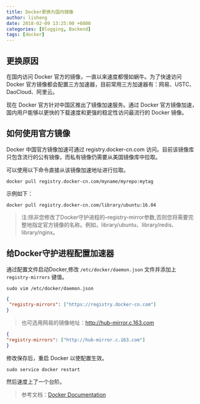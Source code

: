 ```yaml
---
title: Docker更换为国内镜像
author: lisheng
date: 2018-02-09 13:25:00 +0800
categories: [Blogging, Backend]
tags: [docker]
---
```


## 更换原因
在国内访问 Docker 官方的镜像，一直以来速度都慢如蜗牛。为了快速访问 Docker 官方镜像都会配置三方加速器，目前常用三方加速器有：网易、USTC、DaoCloud、阿里云。

现在 Docker 官方针对中国区推出了镜像加速服务。通过 Docker 官方镜像加速，国内用户能够以更快的下载速度和更强的稳定性访问最流行的 Docker 镜像。

## 如何使用官方镜像
Docker 中国官方镜像加速可通过 registry.docker-cn.com 访问。目前该镜像库只包含流行的公有镜像，而私有镜像仍需要从美国镜像库中拉取。


可以使用以下命令直接从该镜像加速地址进行拉取。
```shell
docker pull registry.docker-cn.com/myname/myrepo:mytag
```
示例如下：
```shell
docker pull registry.docker-cn.com/library/ubuntu:16.04
```

>注:除非您修改了Docker守护进程的–registry-mirror参数,否则您将需要完整地指定官方镜像的名称。例如，library/ubuntu、library/redis、library/nginx。


## 给Docker守护进程配置加速器
通过配置文件启动Docker,修改 `/etc/docker/daemon.json` 文件并添加上 `registry-mirrors` 键值。
```shell
sudo vim /etc/docker/daemon.json
```

```json
{
 "registry-mirrors": ["https://registry.docker-cn.com"]
}
```

>也可选用网易的镜像地址：http://hub-mirror.c.163.com
```json
{
"registry-mirrors": ["http://hub-mirror.c.163.com"]
}
```


修改保存后，重启 Docker 以使配置生效。
```shell
sudo service docker restart
```

然后速度上了一个台阶。


>参考文档：[Docker Documentation](https://docs.docker.com/)